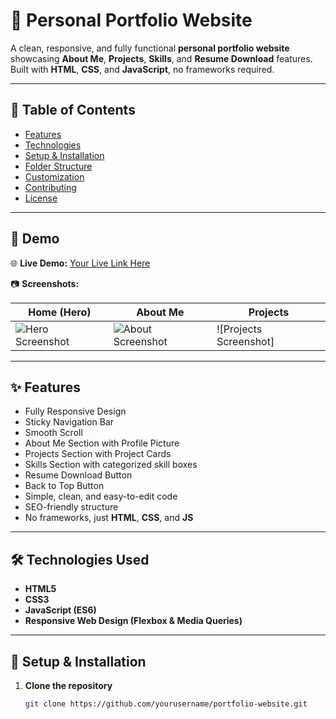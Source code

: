 # 🚀 Personal Portfolio Website

A clean, responsive, and fully functional **personal portfolio website** showcasing **About Me**, **Projects**, **Skills**, and **Resume Download** features. Built with **HTML**, **CSS**, and **JavaScript**, no frameworks required.

---

## 📂 Table of Contents
- [Features](#features)
- [Technologies](#technologies)
- [Setup & Installation](#setup--installation)
- [Folder Structure](#folder-structure)
- [Customization](#customization)
- [Contributing](#contributing)
- [License](#license)

---

## 🔗 Demo

🌐 **Live Demo:** [Your Live Link Here](#)

📷 **Screenshots:**

| Home (Hero)        | About Me        | Projects        |
|--------------------|-----------------|-----------------|
| ![Hero Screenshot](screenshots/hero.png) | ![About Screenshot](screenshots/about.png) | ![Projects Screenshot]

---

## ✨ Features

- Fully Responsive Design
- Sticky Navigation Bar
- Smooth Scroll
- About Me Section with Profile Picture
- Projects Section with Project Cards
- Skills Section with categorized skill boxes
- Resume Download Button
- Back to Top Button
- Simple, clean, and easy-to-edit code
- SEO-friendly structure
- No frameworks, just **HTML**, **CSS**, and **JS**

---

## 🛠 Technologies Used

- **HTML5**  
- **CSS3**  
- **JavaScript (ES6)**  
- **Responsive Web Design (Flexbox & Media Queries)**

---

## 🚀 Setup & Installation

1. **Clone the repository**
   ```bash
   git clone https://github.com/yourusername/portfolio-website.git
